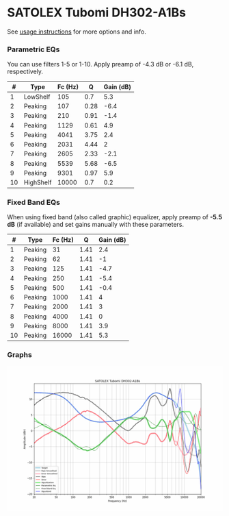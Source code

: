# SATOLEX Tubomi DH302-A1Bs
See [usage instructions](https://github.com/jaakkopasanen/AutoEq#usage) for more options and info.

### Parametric EQs
You can use filters 1-5 or 1-10. Apply preamp of -4.3 dB or -6.1 dB, respectively.

|   # | Type      |   Fc (Hz) |    Q |   Gain (dB) |
|-----|-----------|-----------|------|-------------|
|   1 | LowShelf  |       105 | 0.7  |         5.3 |
|   2 | Peaking   |       107 | 0.28 |        -6.4 |
|   3 | Peaking   |       210 | 0.91 |        -1.4 |
|   4 | Peaking   |      1129 | 0.61 |         4.9 |
|   5 | Peaking   |      4041 | 3.75 |         2.4 |
|   6 | Peaking   |      2031 | 4.44 |         2   |
|   7 | Peaking   |      2605 | 2.33 |        -2.1 |
|   8 | Peaking   |      5539 | 5.68 |        -6.5 |
|   9 | Peaking   |      9301 | 0.97 |         5.9 |
|  10 | HighShelf |     10000 | 0.7  |         0.2 |

### Fixed Band EQs
When using fixed band (also called graphic) equalizer, apply preamp of **-5.5 dB** (if available) and set gains manually with these parameters.

|   # | Type    |   Fc (Hz) |    Q |   Gain (dB) |
|-----|---------|-----------|------|-------------|
|   1 | Peaking |        31 | 1.41 |         2.4 |
|   2 | Peaking |        62 | 1.41 |        -1   |
|   3 | Peaking |       125 | 1.41 |        -4.7 |
|   4 | Peaking |       250 | 1.41 |        -5.4 |
|   5 | Peaking |       500 | 1.41 |        -0.4 |
|   6 | Peaking |      1000 | 1.41 |         4   |
|   7 | Peaking |      2000 | 1.41 |         3   |
|   8 | Peaking |      4000 | 1.41 |         0   |
|   9 | Peaking |      8000 | 1.41 |         3.9 |
|  10 | Peaking |     16000 | 1.41 |         5.3 |

### Graphs
![](./SATOLEX%20Tubomi%20DH302-A1Bs.png)
